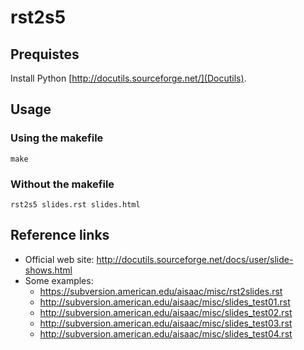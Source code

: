 # rst2s5 

## Prequistes

Install Python [http://docutils.sourceforge.net/](Docutils).

## Usage

### Using the makefile

    make

### Without the makefile

    rst2s5 slides.rst slides.html

## Reference links

- Official web site: http://docutils.sourceforge.net/docs/user/slide-shows.html
- Some examples:
    - https://subversion.american.edu/aisaac/misc/rst2slides.rst
    - http://subversion.american.edu/aisaac/misc/slides_test01.rst
    - http://subversion.american.edu/aisaac/misc/slides_test02.rst
    - http://subversion.american.edu/aisaac/misc/slides_test03.rst
    - http://subversion.american.edu/aisaac/misc/slides_test04.rst

